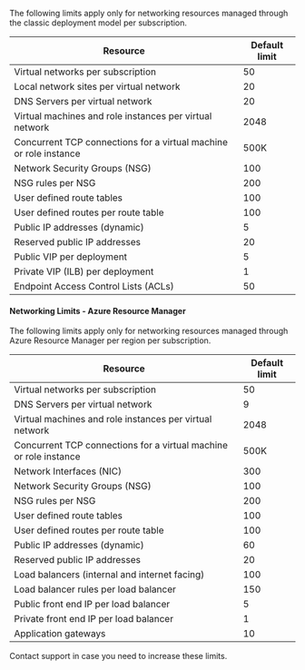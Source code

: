 The following limits apply only for networking resources managed through the classic deployment model per subscription.

Resource| Default limit
--- | ---
Virtual networks per subscription | 50
Local network sites per virtual network | 20
DNS Servers per virtual network | 20
Virtual machines and role instances per virtual network | 2048
Concurrent TCP connections for a virtual machine or role instance | 500K
Network Security Groups (NSG) | 100
NSG rules per NSG | 200
User defined route tables | 100
User defined routes per route table | 100
Public IP addresses (dynamic) | 5
Reserved public IP addresses | 20
Public VIP per deployment | 5
Private VIP (ILB) per deployment | 1
Endpoint Access Control Lists (ACLs) | 50


#### Networking Limits - Azure Resource Manager

The following limits apply only for networking resources managed through Azure Resource Manager per region per subscription.

Resource| Default limit
--- | ---
Virtual networks per subscription | 50
DNS Servers per virtual network | 9
Virtual machines and role instances per virtual network | 2048
Concurrent TCP connections for a virtual machine or role instance | 500K
Network Interfaces (NIC) | 300
Network Security Groups (NSG) | 100
NSG rules per NSG | 200
User defined route tables | 100
User defined routes per route table | 100
Public IP addresses (dynamic) | 60
Reserved public IP addresses | 20
Load balancers (internal and internet facing) | 100
Load balancer rules per load balancer | 150
Public front end IP per load balancer | 5
Private front end IP per load balancer | 1
Application gateways | 10

Contact support in case you need to increase these limits.
